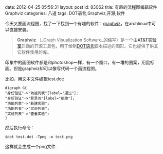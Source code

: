 date: 2012-04-25 05:56:31
layout: post
id: 83062
title: 有趣的流程图编辑软件Graphviz
categories: 八道
tags: DOT语言,Graphviz,开源,软件

今天又要画流程图，找了一下找到一个有趣的软件：[graphviz](http://www.graphviz.org/)，在archlinux中可以直接安装。


> **Graphviz** （_Graph Visualization Software_的缩写）是一个由[AT&T实验室](http://zh.wikipedia.org/w/index.php?title=AT%26T%E5%AE%9E%E9%AA%8C%E5%AE%A4&action=edit&redlink=1)启动的开源工具包，用于绘制[DOT语言](http://zh.wikipedia.org/wiki/DOT%E8%AF%AD%E8%A8%80)脚本描述的图形。它也提供了供其它软件使用的库。


印象中的画图软件都是和photoshop一样，有一个窗口，有一堆的图案，用鼠标画。但是graphviz却可以像写代码一个画流程图。

比如，用文本文件编辑test.dot:

	digraph G{   
	"身份验证"->"功能列表"[label="通过"];   
	"身份验证"->"登录页"[label="拒绝"];   
	"功能列表"->"新建实验";   
	"功能列表"->"实验列表";   
	"实验列表"->"查看实验";   
	}

然后执行命令：

	$dot test.dot -Tpng -o test.png

这样就会生成一个png文件.


